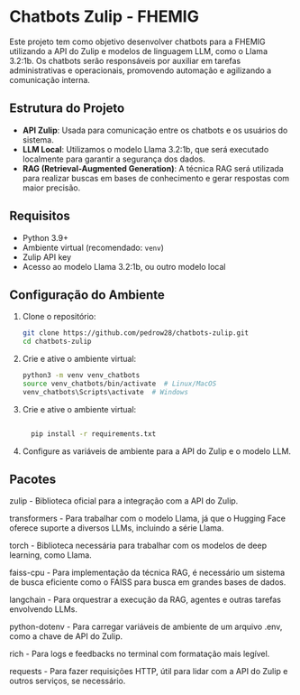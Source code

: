 # Chatbots Zulip - FHEMIG

Este projeto tem como objetivo desenvolver chatbots para a FHEMIG utilizando a API do Zulip e modelos de linguagem LLM, como o Llama 3.2:1b. Os chatbots serão responsáveis por auxiliar em tarefas administrativas e operacionais, promovendo automação e agilizando a comunicação interna.

## Estrutura do Projeto

- **API Zulip**: Usada para comunicação entre os chatbots e os usuários do sistema.
- **LLM Local**: Utilizamos o modelo Llama 3.2:1b, que será executado localmente para garantir a segurança dos dados.
- **RAG (Retrieval-Augmented Generation)**: A técnica RAG será utilizada para realizar buscas em bases de conhecimento e gerar respostas com maior precisão.

## Requisitos

- Python 3.9+
- Ambiente virtual (recomendado: `venv`)
- Zulip API key
- Acesso ao modelo Llama 3.2:1b, ou outro modelo local

## Configuração do Ambiente

1. Clone o repositório:

   ```bash
   git clone https://github.com/pedrow28/chatbots-zulip.git
   cd chatbots-zulip
   ```

2. Crie e ative o ambiente virtual:

   ```bash
   python3 -m venv venv_chatbots
   source venv_chatbots/bin/activate  # Linux/MacOS
   venv_chatbots\Scripts\activate  # Windows

   ```

3. Crie e ative o ambiente virtual:

    ```bash

      pip install -r requirements.txt

    ```

4. Configure as variáveis de ambiente para a API do Zulip e o modelo LLM.

## Pacotes

zulip - Biblioteca oficial para a integração com a API do Zulip.

transformers - Para trabalhar com o modelo Llama, já que o Hugging Face oferece suporte a diversos LLMs, incluindo a série Llama.

torch - Biblioteca necessária para trabalhar com os modelos de deep learning, como Llama.

faiss-cpu - Para implementação da técnica RAG, é necessário um sistema de busca eficiente como o FAISS para busca em grandes bases de dados.

langchain - Para orquestrar a execução da RAG, agentes e outras tarefas envolvendo LLMs.

python-dotenv - Para carregar variáveis de ambiente de um arquivo .env, como a chave de API do Zulip.

rich - Para logs e feedbacks no terminal com formatação mais legível.

requests - Para fazer requisições HTTP, útil para lidar com a API do Zulip e outros serviços, se necessário.
